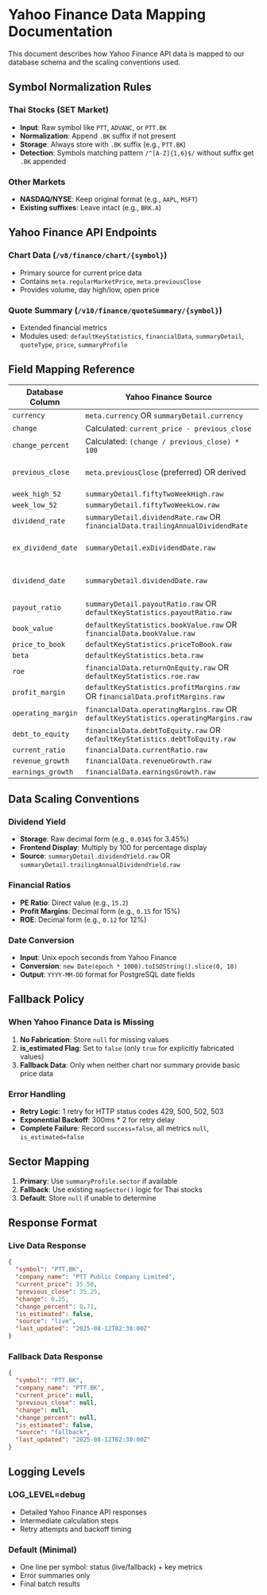 # Yahoo Finance Data Mapping Documentation

This document describes how Yahoo Finance API data is mapped to our database schema and the scaling conventions used.

## Symbol Normalization Rules

### Thai Stocks (SET Market)
- **Input**: Raw symbol like `PTT`, `ADVANC`, or `PTT.BK`
- **Normalization**: Append `.BK` suffix if not present
- **Storage**: Always store with `.BK` suffix (e.g., `PTT.BK`)
- **Detection**: Symbols matching pattern `/^[A-Z]{1,6}$/` without suffix get `.BK` appended

### Other Markets
- **NASDAQ/NYSE**: Keep original format (e.g., `AAPL`, `MSFT`)
- **Existing suffixes**: Leave intact (e.g., `BRK.A`)

## Yahoo Finance API Endpoints

### Chart Data (`/v8/finance/chart/{symbol}`)
- Primary source for current price data
- Contains `meta.regularMarketPrice`, `meta.previousClose`
- Provides volume, day high/low, open price

### Quote Summary (`/v10/finance/quoteSummary/{symbol}`)
- Extended financial metrics
- Modules used: `defaultKeyStatistics`, `financialData`, `summaryDetail`, `quoteType`, `price`, `summaryProfile`

## Field Mapping Reference

| Database Column | Yahoo Finance Source | Notes |
|----------------|---------------------|-------|
| `currency` | `meta.currency` OR `summaryDetail.currency` | |
| `change` | Calculated: `current_price - previous_close` | |
| `change_percent` | Calculated: `(change / previous_close) * 100` | |
| `previous_close` | `meta.previousClose` (preferred) OR derived | Prefer API value over calculation |
| `week_high_52` | `summaryDetail.fiftyTwoWeekHigh.raw` | |
| `week_low_52` | `summaryDetail.fiftyTwoWeekLow.raw` | |
| `dividend_rate` | `summaryDetail.dividendRate.raw` OR `financialData.trailingAnnualDividendRate` | |
| `ex_dividend_date` | `summaryDetail.exDividendDate.raw` | Epoch → YYYY-MM-DD |
| `dividend_date` | `summaryDetail.dividendDate.raw` | Epoch → YYYY-MM-DD |
| `payout_ratio` | `summaryDetail.payoutRatio.raw` OR `defaultKeyStatistics.payoutRatio.raw` | |
| `book_value` | `defaultKeyStatistics.bookValue.raw` OR `financialData.bookValue.raw` | |
| `price_to_book` | `defaultKeyStatistics.priceToBook.raw` | |
| `beta` | `defaultKeyStatistics.beta.raw` | |
| `roe` | `financialData.returnOnEquity.raw` OR `defaultKeyStatistics.roe.raw` | |
| `profit_margin` | `defaultKeyStatistics.profitMargins.raw` OR `financialData.profitMargins.raw` | |
| `operating_margin` | `financialData.operatingMargins.raw` OR `defaultKeyStatistics.operatingMargins.raw` | |
| `debt_to_equity` | `financialData.debtToEquity.raw` OR `defaultKeyStatistics.debtToEquity.raw` | |
| `current_ratio` | `financialData.currentRatio.raw` | |
| `revenue_growth` | `financialData.revenueGrowth.raw` | |
| `earnings_growth` | `financialData.earningsGrowth.raw` | |

## Data Scaling Conventions

### Dividend Yield
- **Storage**: Raw decimal form (e.g., `0.0345` for 3.45%)
- **Frontend Display**: Multiply by 100 for percentage display
- **Source**: `summaryDetail.dividendYield.raw` OR `summaryDetail.trailingAnnualDividendYield.raw`

### Financial Ratios
- **PE Ratio**: Direct value (e.g., `15.2`)
- **Profit Margins**: Decimal form (e.g., `0.15` for 15%)
- **ROE**: Decimal form (e.g., `0.12` for 12%)

### Date Conversion
- **Input**: Unix epoch seconds from Yahoo Finance
- **Conversion**: `new Date(epoch * 1000).toISOString().slice(0, 10)`
- **Output**: `YYYY-MM-DD` format for PostgreSQL date fields

## Fallback Policy

### When Yahoo Finance Data is Missing
1. **No Fabrication**: Store `null` for missing values
2. **is_estimated Flag**: Set to `false` (only `true` for explicitly fabricated values)
3. **Fallback Data**: Only when neither chart nor summary provide basic price data

### Error Handling
- **Retry Logic**: 1 retry for HTTP status codes 429, 500, 502, 503
- **Exponential Backoff**: 300ms * 2 for retry delay
- **Complete Failure**: Record `success=false`, all metrics `null`, `is_estimated=false`

## Sector Mapping
1. **Primary**: Use `summaryProfile.sector` if available
2. **Fallback**: Use existing `mapSector()` logic for Thai stocks
3. **Default**: Store `null` if unable to determine

## Response Format

### Live Data Response
```json
{
  "symbol": "PTT.BK",
  "company_name": "PTT Public Company Limited",
  "current_price": 35.50,
  "previous_close": 35.25,
  "change": 0.25,
  "change_percent": 0.71,
  "is_estimated": false,
  "source": "live",
  "last_updated": "2025-08-12T02:30:00Z"
}
```

### Fallback Data Response
```json
{
  "symbol": "PTT.BK",
  "company_name": "PTT.BK",
  "current_price": null,
  "previous_close": null,
  "change": null,
  "change_percent": null,
  "is_estimated": false,
  "source": "fallback",
  "last_updated": "2025-08-12T02:30:00Z"
}
```

## Logging Levels

### LOG_LEVEL=debug
- Detailed Yahoo Finance API responses
- Intermediate calculation steps
- Retry attempts and backoff timing

### Default (Minimal)
- One line per symbol: status (live/fallback) + key metrics
- Error summaries only
- Final batch results